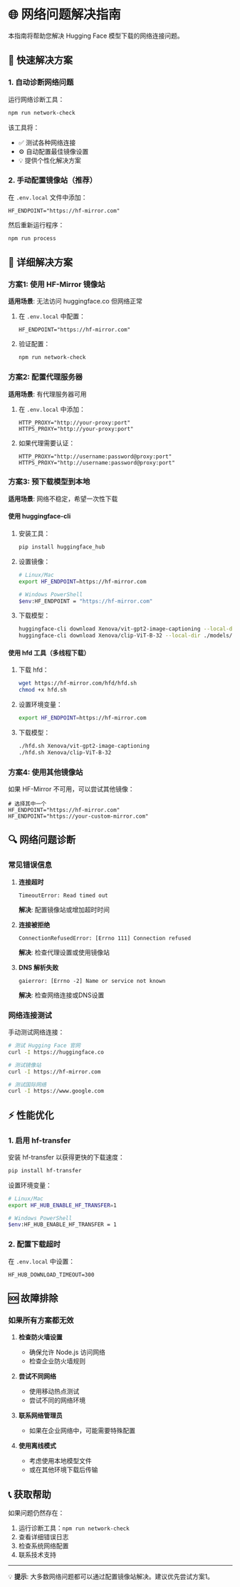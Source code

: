 # 🌐 网络问题解决指南

本指南将帮助您解决 Hugging Face 模型下载的网络连接问题。

## 🚀 快速解决方案

### 1. 自动诊断网络问题

运行网络诊断工具：

```bash
npm run network-check
```

该工具将：
- ✅ 测试各种网络连接
- ⚙️ 自动配置最佳镜像设置
- 💡 提供个性化解决方案

### 2. 手动配置镜像站（推荐）

在 `.env.local` 文件中添加：

```env
HF_ENDPOINT="https://hf-mirror.com"
```

然后重新运行程序：

```bash
npm run process
```

## 🔧 详细解决方案

### 方案1: 使用 HF-Mirror 镜像站

**适用场景**: 无法访问 huggingface.co 但网络正常

1. 在 `.env.local` 中配置：
   ```env
   HF_ENDPOINT="https://hf-mirror.com"
   ```

2. 验证配置：
   ```bash
   npm run network-check
   ```

### 方案2: 配置代理服务器

**适用场景**: 有代理服务器可用

1. 在 `.env.local` 中添加：
   ```env
   HTTP_PROXY="http://your-proxy:port"
   HTTPS_PROXY="http://your-proxy:port"
   ```

2. 如果代理需要认证：
   ```env
   HTTP_PROXY="http://username:password@proxy:port"
   HTTPS_PROXY="http://username:password@proxy:port"
   ```

### 方案3: 预下载模型到本地

**适用场景**: 网络不稳定，希望一次性下载

#### 使用 huggingface-cli

1. 安装工具：
   ```bash
   pip install huggingface_hub
   ```

2. 设置镜像：
   ```bash
   # Linux/Mac
   export HF_ENDPOINT=https://hf-mirror.com
   
   # Windows PowerShell
   $env:HF_ENDPOINT = "https://hf-mirror.com"
   ```

3. 下载模型：
   ```bash
   huggingface-cli download Xenova/vit-gpt2-image-captioning --local-dir ./models/vit-gpt2-image-captioning
   huggingface-cli download Xenova/clip-ViT-B-32 --local-dir ./models/clip-ViT-B-32
   ```

#### 使用 hfd 工具（多线程下载）

1. 下载 hfd：
   ```bash
   wget https://hf-mirror.com/hfd/hfd.sh
   chmod +x hfd.sh
   ```

2. 设置环境变量：
   ```bash
   export HF_ENDPOINT=https://hf-mirror.com
   ```

3. 下载模型：
   ```bash
   ./hfd.sh Xenova/vit-gpt2-image-captioning
   ./hfd.sh Xenova/clip-ViT-B-32
   ```

### 方案4: 使用其他镜像站

如果 HF-Mirror 不可用，可以尝试其他镜像：

```env
# 选择其中一个
HF_ENDPOINT="https://hf-mirror.com"
HF_ENDPOINT="https://your-custom-mirror.com"
```

## 🔍 网络问题诊断

### 常见错误信息

1. **连接超时**
   ```
   TimeoutError: Read timed out
   ```
   **解决**: 配置镜像站或增加超时时间

2. **连接被拒绝**
   ```
   ConnectionRefusedError: [Errno 111] Connection refused
   ```
   **解决**: 检查代理设置或使用镜像站

3. **DNS 解析失败**
   ```
   gaierror: [Errno -2] Name or service not known
   ```
   **解决**: 检查网络连接或DNS设置

### 网络连接测试

手动测试网络连接：

```bash
# 测试 Hugging Face 官网
curl -I https://huggingface.co

# 测试镜像站
curl -I https://hf-mirror.com

# 测试国际网络
curl -I https://www.google.com
```

## ⚡ 性能优化

### 1. 启用 hf-transfer

安装 hf-transfer 以获得更快的下载速度：

```bash
pip install hf-transfer
```

设置环境变量：

```bash
# Linux/Mac
export HF_HUB_ENABLE_HF_TRANSFER=1

# Windows PowerShell
$env:HF_HUB_ENABLE_HF_TRANSFER = 1
```

### 2. 配置下载超时

在 `.env.local` 中设置：

```env
HF_HUB_DOWNLOAD_TIMEOUT=300
```

## 🆘 故障排除

### 如果所有方案都无效

1. **检查防火墙设置**
   - 确保允许 Node.js 访问网络
   - 检查企业防火墙规则

2. **尝试不同网络**
   - 使用移动热点测试
   - 尝试不同的网络环境

3. **联系网络管理员**
   - 如果在企业网络中，可能需要特殊配置

4. **使用离线模式**
   - 考虑使用本地模型文件
   - 或在其他环境下载后传输

## 📞 获取帮助

如果问题仍然存在：

1. 运行诊断工具：`npm run network-check`
2. 查看详细错误日志
3. 检查系统网络配置
4. 联系技术支持

---

💡 **提示**: 大多数网络问题都可以通过配置镜像站解决。建议优先尝试方案1。 